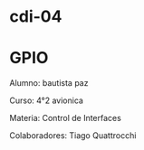 # cdi-04
# GPIO

Alumno: bautista paz

Curso: 4°2 avionica

Materia: Control de Interfaces

Colaboradores: Tiago Quattrocchi
